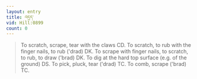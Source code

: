 ```yaml
---
layout: entry
title: འདྲད་
vid: Hill:0899
count: 0
---
```

> To scratch, scrape, tear with the claws CD\. To scratch, to rub with the finger nails, to rub ('drad) DK\. To scrape with finger nails, to scratch, to rub, to draw ('brad) DK\. To dig at the hard top surface (e\.g\. of the ground) DS\. To pick, pluck, tear ('drad) TC\. To comb, scrape ('brad) TC\.


